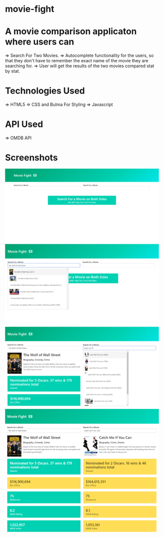 # movie-fight

# A movie comparison applicaton where users can
=> Search For Two Movies.
=> Autocomplete functionality for the users, so that they don't have to remember the exact name of the movie they are searching for.
=> User will get the results of the two movies compared stat by stat.

# Technologies Used
=> HTML5
=> CSS and Bulma For Styling
=> Javascript

# API Used
=> OMDB API

# Screenshots
![Alt text](image.png)
![Alt text](image-2.png)
![Alt text](image-3.png)
![Alt text](image-1.png)